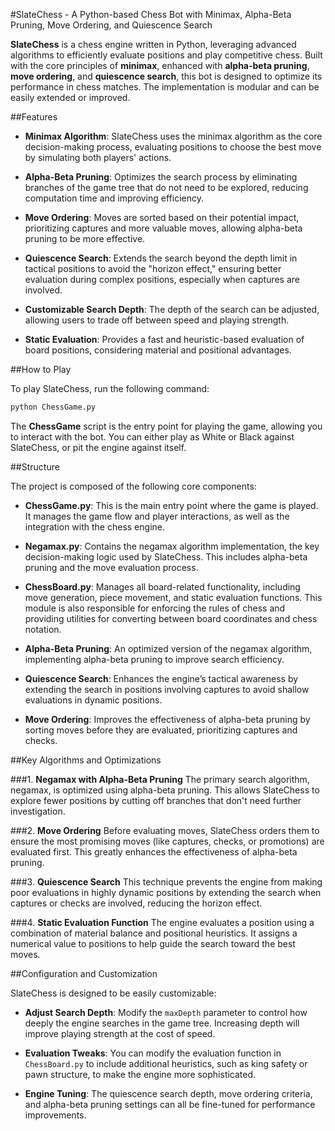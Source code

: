 #SlateChess - A Python-based Chess Bot with Minimax, Alpha-Beta Pruning, Move Ordering, and Quiescence Search

**SlateChess** is a chess engine written in Python, leveraging advanced algorithms to efficiently evaluate positions and play competitive chess. Built with the core principles of **minimax**, enhanced with **alpha-beta pruning**, **move ordering**, and **quiescence search**, this bot is designed to optimize its performance in chess matches. The implementation is modular and can be easily extended or improved.

##Features

- **Minimax Algorithm**: SlateChess uses the minimax algorithm as the core decision-making process, evaluating positions to choose the best move by simulating both players' actions.
  
- **Alpha-Beta Pruning**: Optimizes the search process by eliminating branches of the game tree that do not need to be explored, reducing computation time and improving efficiency.

- **Move Ordering**: Moves are sorted based on their potential impact, prioritizing captures and more valuable moves, allowing alpha-beta pruning to be more effective.

- **Quiescence Search**: Extends the search beyond the depth limit in tactical positions to avoid the "horizon effect," ensuring better evaluation during complex positions, especially when captures are involved.

- **Customizable Search Depth**: The depth of the search can be adjusted, allowing users to trade off between speed and playing strength.

- **Static Evaluation**: Provides a fast and heuristic-based evaluation of board positions, considering material and positional advantages.

##How to Play

To play SlateChess, run the following command:

```bash
python ChessGame.py
```

The **ChessGame** script is the entry point for playing the game, allowing you to interact with the bot. You can either play as White or Black against SlateChess, or pit the engine against itself.

##Structure

The project is composed of the following core components:

- **ChessGame.py**: This is the main entry point where the game is played. It manages the game flow and player interactions, as well as the integration with the chess engine.
  
- **Negamax.py**: Contains the negamax algorithm implementation, the key decision-making logic used by SlateChess. This includes alpha-beta pruning and the move evaluation process.

- **ChessBoard.py**: Manages all board-related functionality, including move generation, piece movement, and static evaluation functions. This module is also responsible for enforcing the rules of chess and providing utilities for converting between board coordinates and chess notation.

- **Alpha-Beta Pruning**: An optimized version of the negamax algorithm, implementing alpha-beta pruning to improve search efficiency.

- **Quiescence Search**: Enhances the engine’s tactical awareness by extending the search in positions involving captures to avoid shallow evaluations in dynamic positions.

- **Move Ordering**: Improves the effectiveness of alpha-beta pruning by sorting moves before they are evaluated, prioritizing captures and checks.

##Key Algorithms and Optimizations

###1. **Negamax with Alpha-Beta Pruning**
The primary search algorithm, negamax, is optimized using alpha-beta pruning. This allows SlateChess to explore fewer positions by cutting off branches that don't need further investigation.

###2. **Move Ordering**
Before evaluating moves, SlateChess orders them to ensure the most promising moves (like captures, checks, or promotions) are evaluated first. This greatly enhances the effectiveness of alpha-beta pruning.

###3. **Quiescence Search**
This technique prevents the engine from making poor evaluations in highly dynamic positions by extending the search when captures or checks are involved, reducing the horizon effect.

###4. **Static Evaluation Function**
The engine evaluates a position using a combination of material balance and positional heuristics. It assigns a numerical value to positions to help guide the search toward the best moves.

##Configuration and Customization

SlateChess is designed to be easily customizable:

- **Adjust Search Depth**: Modify the `maxDepth` parameter to control how deeply the engine searches in the game tree. Increasing depth will improve playing strength at the cost of speed.

- **Evaluation Tweaks**: You can modify the evaluation function in `ChessBoard.py` to include additional heuristics, such as king safety or pawn structure, to make the engine more sophisticated.

- **Engine Tuning**: The quiescence search depth, move ordering criteria, and alpha-beta pruning settings can all be fine-tuned for performance improvements.
